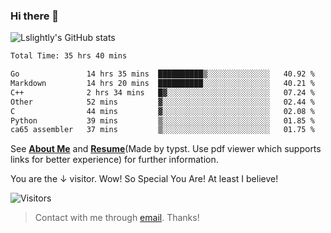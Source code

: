 ### Hi there 👋

![Lslightly's GitHub stats](https://github-readme-stats.vercel.app/api?username=lslightly&show_icons=true&theme=transparent)

<!--START_SECTION:waka-->

```txt
Total Time: 35 hrs 40 mins

Go               14 hrs 35 mins  ██████████▒░░░░░░░░░░░░░░   40.92 %
Markdown         14 hrs 20 mins  ██████████░░░░░░░░░░░░░░░   40.21 %
C++              2 hrs 34 mins   █▓░░░░░░░░░░░░░░░░░░░░░░░   07.24 %
Other            52 mins         ▓░░░░░░░░░░░░░░░░░░░░░░░░   02.44 %
C                44 mins         ▓░░░░░░░░░░░░░░░░░░░░░░░░   02.08 %
Python           39 mins         ▒░░░░░░░░░░░░░░░░░░░░░░░░   01.85 %
ca65 assembler   37 mins         ▒░░░░░░░░░░░░░░░░░░░░░░░░   01.75 %
```

<!--END_SECTION:waka-->

See [**About Me**](https://lslightly.github.io/about) and [**Resume**](https://github.com/Lslightly/resume-typ/blob/master/resume-cn.pdf)(Made by typst. Use pdf viewer which supports links for better experience) for further information.

You are the ↓ visitor. Wow! So Special You Are! At least I believe!

![Visitors](https://api.visitorbadge.io/api/visitors?path=https%3A%2F%2Fgithub.com%2FLslightly&countColor=%23f47373)

> Contact with me through [email](mailto:lqw332664203@mail.ustc.edu.cn). Thanks!
